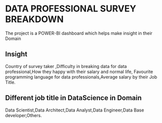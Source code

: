 
# DATA PROFESSIONAL SURVEY BREAKDOWN
The project is a POWER-BI dashboard which helps make insight in their Domain




## Insight
Country of survey taker
,Difficulty in breaking data for data professional,How they happy with their salary and normal life,
Favourite programming language for data professionals,Average salary by their Job Title.

## Different job title in DataScience in Domain
Data Scientist,Data Architect,Data Analyst,Data Engineer,Data Base developer,Others.